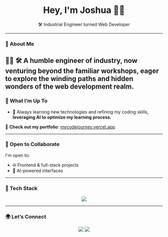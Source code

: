 <h1 align="center">Hey, I'm Joshua 👨‍💻</h1>
<p align="center">
  🛠️ Industrial Engineer turned Web Developer 
</p>

---

### 💼 About Me

👨‍💻 🛠️ A humble engineer of industry, now venturing beyond the familiar workshops, eager to explore the winding paths and hidden wonders of the web development realm.
---

### 🚀 What I’m Up To

- 🧠 Always learning new technologies and refining my coding skills, **leveraging AI to optimize my learning process.**


🔗 **Check out my portfolio**: [mycodejourney.vercel.app](https://mycodejourney.vercel.app/)

---

### 🤝 Open to Collaborate

I'm open to:
- 🌐 Frontend & full-stack projects
- 🤖 AI-powered interfaces
---

### 🧰 Tech Stack

<p align="center">
  <img src="https://skillicons.dev/icons?i=js,nextjs,react,html,css,git,github,vercel,vscode,php,laravel,nodejs,express,postgresql,mysql" />
</p>

---

### 🌍 Let’s Connect

<p align="center">
  <a href="https://www.linkedin.com/in/joshua-laycoh/" target="_blank"><img src="https://img.shields.io/badge/LinkedIn-blue?style=for-the-badge&logo=linkedin" /></a>
  <a href="mailto:j.laycohomo@gmail.com"><img src="https://img.shields.io/badge/Email-D14836?style=for-the-badge&logo=gmail&logoColor=white" /></a>
</p>
